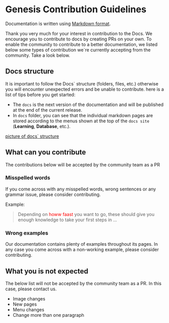 # Genesis Contribution Guidelines

Documentation is written using [Markdown format](markdown-syntax.md).

Thank you very much for your interest in contribution to the Docs. We encourage you to contribute to docs by creating PRs on your own. To enable the community to contribute to a better documentation, we listed below some types of contribution we`re currently accepting from the community. Take a look below.

## Docs structure

It is important to follow the Docs` structure (folders, files, etc.) otherwise you will encounter unexpected errors and be unable to contribute. here is a list of tips before you get started:

- The `docs` is the next version of the documentation and will be published at the end of the current release.
- In `docs` folder, you can see that the individual markdown pages are stored according to the menus shown at the top of the `docs site` (**Learning**, **Database**, etc.).

[picture of docs` structure](./img_src/Docs_structure.PNG "Docs structure")

## What can you contribute

The contributions below will be accepted by the community team as a PR

### Misspelled words
If you come across with any misspelled words, wrong sentences or any grammar issue, please consider contributing.

Example:

> Depending on <span style = "color:red">howw faast</span> you want to go, these should give you enough knowledge to take your first steps in ...

### Wrong examples
 Our documentation contains plenty of examples throughout its pages. In any case you come across with a non-working example, please consider contributing.

## What you is not expected

The below list will not be accepted by the community team as a PR. In this case, please contact us.

- Image changes
- New pages
- Menu changes
- Change more than one paragraph